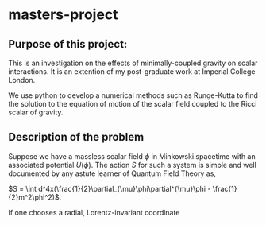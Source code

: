 # masters-project
## Purpose of this project: 
This is an investigation on the effects of minimally-coupled gravity on scalar interactions. It is an extention of my post-graduate work at Imperial College London.

We use python to develop a numerical methods such as Runge-Kutta to find the solution to the equation of motion of the scalar field coupled to the Ricci scalar of gravity. 

## Description of the problem

Suppose we have a massless scalar field $\phi$ in Minkowski spacetime with an associated potential $U(\phi)$. The action $S$ for such a system is simple and well documented by any astute learner of Quantum Field Theory as, 

$S = \int d^4x(\frac{1}{2}\partial_{\mu}\phi\partial^{\mu}\phi - \frac{1}{2}m^2\phi^2)$. 

If one chooses a radial, Lorentz-invariant coordinate
